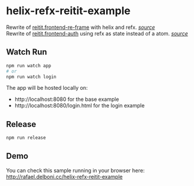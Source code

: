 # helix-refx-reitit-example
Rewrite of [reitit.frontend-re-frame](https://github.com/metosin/reitit/blob/master/examples/frontend-re-frame/src/cljs/frontend_re_frame/core.cljs) with helix and refx. *[source](src/app/core.cljs)*  
Rewrite of [reitit.frontend-auth](https://github.com/metosin/reitit/blob/master/examples/frontend-auth/src/frontend/core.cljs) using refx as state instead of a atom. *[source](src/app/login.cljs)*

## Watch Run
```bash
npm run watch app
# or
npm run watch login
```
The app will be hosted locally on: 
- http://localhost:8080 for the base example
- http://localhost:8080/login.html for the login example

## Release
```bash
npm run release
```

## Demo 
You can check this sample running in your browser here:  
http://rafael.delboni.cc/helix-refx-reitit-example
